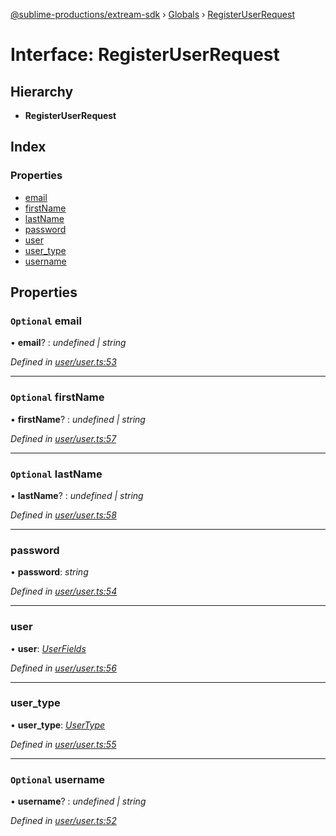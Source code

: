 [@sublime-productions/extream-sdk](../README.md) › [Globals](../globals.md) › [RegisterUserRequest](registeruserrequest.md)

# Interface: RegisterUserRequest

## Hierarchy

* **RegisterUserRequest**

## Index

### Properties

* [email](registeruserrequest.md#optional-email)
* [firstName](registeruserrequest.md#optional-firstname)
* [lastName](registeruserrequest.md#optional-lastname)
* [password](registeruserrequest.md#password)
* [user](registeruserrequest.md#user)
* [user_type](registeruserrequest.md#user_type)
* [username](registeruserrequest.md#optional-username)

## Properties

### `Optional` email

• **email**? : *undefined | string*

*Defined in [user/user.ts:53](https://github.com/Extream-SaaS/ex-sdk/blob/fa826ae/src/user/user.ts#L53)*

___

### `Optional` firstName

• **firstName**? : *undefined | string*

*Defined in [user/user.ts:57](https://github.com/Extream-SaaS/ex-sdk/blob/fa826ae/src/user/user.ts#L57)*

___

### `Optional` lastName

• **lastName**? : *undefined | string*

*Defined in [user/user.ts:58](https://github.com/Extream-SaaS/ex-sdk/blob/fa826ae/src/user/user.ts#L58)*

___

###  password

• **password**: *string*

*Defined in [user/user.ts:54](https://github.com/Extream-SaaS/ex-sdk/blob/fa826ae/src/user/user.ts#L54)*

___

###  user

• **user**: *[UserFields](userfields.md)*

*Defined in [user/user.ts:56](https://github.com/Extream-SaaS/ex-sdk/blob/fa826ae/src/user/user.ts#L56)*

___

###  user_type

• **user_type**: *[UserType](../enums/usertype.md)*

*Defined in [user/user.ts:55](https://github.com/Extream-SaaS/ex-sdk/blob/fa826ae/src/user/user.ts#L55)*

___

### `Optional` username

• **username**? : *undefined | string*

*Defined in [user/user.ts:52](https://github.com/Extream-SaaS/ex-sdk/blob/fa826ae/src/user/user.ts#L52)*
